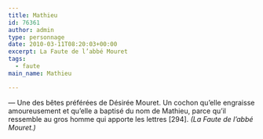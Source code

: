 ```yaml
---
title: Mathieu
id: 76361
author: admin
type: personnage
date: 2010-03-11T08:20:03+00:00
excerpt: La Faute de l’abbé Mouret
tags:
  - faute
main_name: Mathieu

---
```

— Une des bêtes préférées de Désirée Mouret. Un cochon qu’elle engraisse amoureusement et qu’elle a baptisé du nom de Mathieu, parce qu’il ressemble au gros homme qui apporte les lettres [294]. _(La Faute de l’abbé Mouret.)_